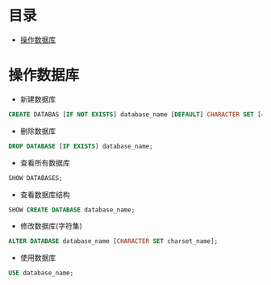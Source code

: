 # 目录
- [操作数据库](#操作数据库)



<!-- = = = = = = = = = = = = = = = = = = = = = = = = = = = = = = = = = = = = = = = = = = = = = = = = = = = = = = = = = = = = -->
<!-- = = = = = = = = = = = = = = = = = = = = = = = = = = = = = = = = = = = = = = = = = = = = = = = = = = = = = = = = = = = = -->



# 操作数据库
* 新建数据库
```sql
CREATE DATABAS [IF NOT EXISTS] database_name [DEFAULT] CHARACTER SET [=] charset_name;
```

* 删除数据库
```sql
DROP DATABASE [IF EXISTS] database_name;
```

* 查看所有数据库
```sql
SHOW DATABASES;
```

* 查看数据库结构
```sql
SHOW CREATE DATABASE database_name;
```

* 修改数据库(字符集)
```sql
ALTER DATABASE database_name [CHARACTER SET charset_name];
```

* 使用数据库
```sql
USE database_name;
```